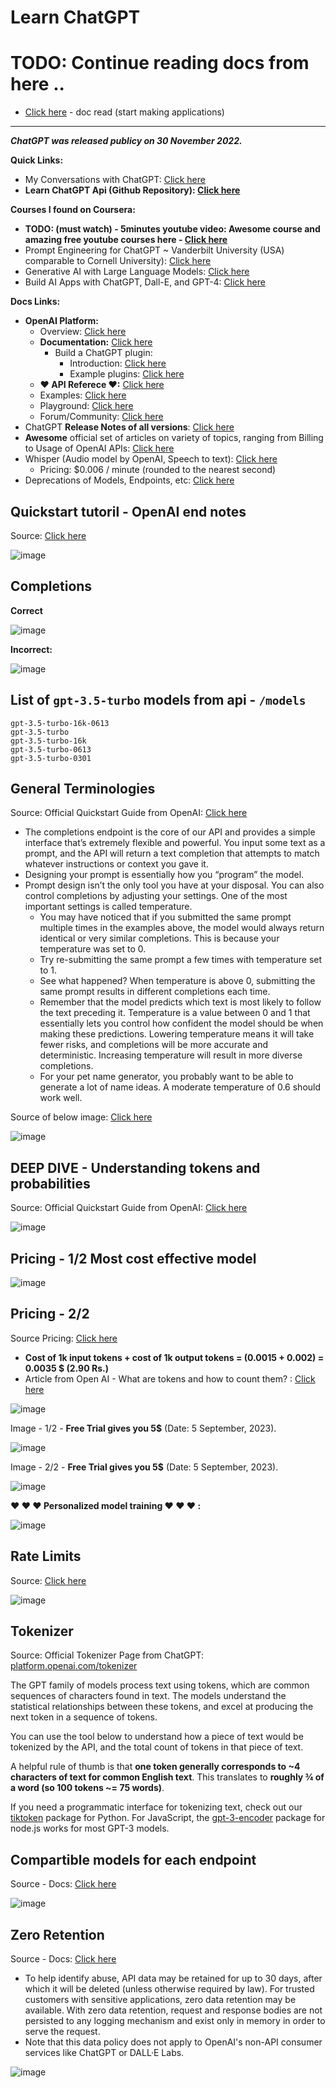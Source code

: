 # Learn ChatGPT

# TODO: Continue reading docs from here ..

- [Click here](https://platform.openai.com/docs/quickstart/build-your-application) - doc read (start making applications)

***

***ChatGPT was released publicy on 30 November 2022.***

**Quick Links:**
- My Conversations with ChatGPT: [Click here](https://gist.github.com/sahilrajput03/c209167002a8a52722b09fa73456e3a1)
- **Learn ChatGPT Api (Github Repository): [Click here](https://github.com/sahilrajput03/learn-chatgpt-api)**

**Courses I found on Coursera:**
- **TODO: (must watch) - 5minutes youtube video: Awesome course and amazing free youtube courses here - [Click here](https://www.youtube.com/watch?v=dZL78JUxZ20)**
- Prompt Engineering for ChatGPT ~ Vanderbilt University (USA) comparable to Cornell University): [Click here](https://www.coursera.org/learn/prompt-engineering)
- Generative AI with Large Language Models: [Click here](https://www.coursera.org/learn/generative-ai-with-llms)
- Build AI Apps with ChatGPT, Dall-E, and GPT-4: [Click here](https://www.coursera.org/learn/build-ai-apps-with-chatgpt-dalle-gpt4)

**Docs Links:**
- **OpenAI Platform:**
  - Overview: [Click here](https://platform.openai.com/)
  - **Documentation:** [Click here](https://platform.openai.com/docs/introduction)
    - Build a ChatGPT plugin:
      - Introduction: [Click here](https://platform.openai.com/docs/plugins/introduction)
      - Example plugins: [Click here](https://platform.openai.com/docs/plugins/examples)
  - **❤ API Referece ❤:** [Click here](https://platform.openai.com/docs/api-reference)
  - Examples: [Click here](https://platform.openai.com/examples)
  - Playground: [Click here](https://platform.openai.com/playground)
  - Forum/Community: [Click here](https://community.openai.com/categories)
- ChatGPT **Release Notes of all versions**: [Click here](https://help.openai.com/en/articles/6825453-chatgpt-release-notes)
- **Awesome** official set of articles on variety of topics, ranging from Billing to Usage of OpenAI APIs: [Click here](https://help.openai.com/en/)
- Whisper (Audio model by OpenAI, Speech to text): [Click here](https://platform.openai.com/docs/guides/speech-to-text)
  -  Pricing: $0.006 / minute (rounded to the nearest second)
-  Deprecations of Models, Endpoints, etc: [Click here](https://platform.openai.com/docs/deprecations)

## Quickstart tutoril - OpenAI end notes

Source: [Click here](https://platform.openai.com/docs/quickstart/closing)

![image](https://github.com/sahilrajput03/sahilrajput03/assets/31458531/6a086262-8684-46b2-b1f8-6f85de38448e)

## Completions

**Correct**

![image](https://github.com/sahilrajput03/sahilrajput03/assets/31458531/67245c92-5787-417b-9fc9-aa10635a05f7)

**Incorrect:**

![image](https://github.com/sahilrajput03/sahilrajput03/assets/31458531/3d7239f6-18ab-42df-9ed5-6b40751bff11)

## List of `gpt-3.5-turbo` models from api - `/models`

```
gpt-3.5-turbo-16k-0613
gpt-3.5-turbo
gpt-3.5-turbo-16k
gpt-3.5-turbo-0613
gpt-3.5-turbo-0301
```

## General Terminologies

Source: Official Quickstart Guide from OpenAI: [Click here](https://platform.openai.com/docs/quickstart/start-with-an-instruction)

- The completions endpoint is the core of our API and provides a simple interface that’s extremely flexible and powerful. You input some text as a prompt, and the API will return a text completion that attempts to match whatever instructions or context you gave it.
- Designing your prompt is essentially how you “program” the model.
- Prompt design isn’t the only tool you have at your disposal. You can also control completions by adjusting your settings. One of the most important settings is called temperature.
  - You may have noticed that if you submitted the same prompt multiple times in the examples above, the model would always return identical or very similar completions. This is because your temperature was set to 0.
  - Try re-submitting the same prompt a few times with temperature set to 1.
  - See what happened? When temperature is above 0, submitting the same prompt results in different completions each time.
  - Remember that the model predicts which text is most likely to follow the text preceding it. Temperature is a value between 0 and 1 that essentially lets you control how confident the model should be when making these predictions. Lowering temperature means it will take fewer risks, and completions will be more accurate and deterministic. Increasing temperature will result in more diverse completions.
  - For your pet name generator, you probably want to be able to generate a lot of name ideas. A moderate temperature of 0.6 should work well.

Source of below image: [Click here](https://platform.openai.com/docs/models/gpt-3-5)

![image](https://github.com/sahilrajput03/sahilrajput03/assets/31458531/9d223818-4055-4658-a616-d28400c91a73)


## DEEP DIVE - Understanding tokens and probabilities

Source: Official Quickstart Guide from OpenAI: [Click here](https://platform.openai.com/docs/quickstart/start-with-an-instruction)

![image](https://github.com/sahilrajput03/sahilrajput03/assets/31458531/e05aadc7-dea4-40ea-9954-7ce45ef13e25)


##  Pricing - 1/2 Most cost effective model

![image](https://github.com/sahilrajput03/sahilrajput03/assets/31458531/2c1c031a-d7b1-4e44-a726-e626cb5b785f)

## Pricing - 2/2

Source Pricing: [Click here](https://openai.com/pricing#language-models)
- **Cost of 1k input tokens + cost of 1k output tokens = (0.0015 + 0.002) = 0.0035 $ (2.90 Rs.)**
- Article from Open AI - What are tokens and how to count them? : [Click here](https://help.openai.com/en/articles/4936856-what-are-tokens-and-how-to-count-them)

![image](https://github.com/sahilrajput03/sahilrajput03/assets/31458531/2afe3188-6b1e-4c1c-8e26-f9d6d5377c04)

Image - 1/2 - **Free Trial gives you 5$** (Date: 5 September, 2023).

![image](https://github.com/sahilrajput03/sahilrajput03/assets/31458531/506fb091-8405-4922-bcf8-f6a855db146b)

Image - 2/2 - **Free Trial gives you 5$** (Date: 5 September, 2023).

![image](https://github.com/sahilrajput03/sahilrajput03/assets/31458531/42d906e5-4710-4ba3-b487-b201a84c49f4)

**❤️ ❤️ ❤️ Personalized model training ❤️ ❤️ ❤️ :**

![image](https://github.com/sahilrajput03/sahilrajput03/assets/31458531/cb78c0ab-6860-4449-bbc7-dd783a4fa979)


## Rate Limits

Source: [Click here](https://platform.openai.com/account/rate-limits)

![image](https://github.com/sahilrajput03/sahilrajput03/assets/31458531/cbb41e63-8753-45a6-9b7d-d5d0dfb3ad61)

## Tokenizer

Source: Official Tokenizer Page from ChatGPT: [platform.openai.com/tokenizer](https://platform.openai.com/tokenizer)

The GPT family of models process text using tokens, which are common sequences of characters found in text. The models understand the statistical relationships between these tokens, and excel at producing the next token in a sequence of tokens.

You can use the tool below to understand how a piece of text would be tokenized by the API, and the total count of tokens in that piece of text.

A helpful rule of thumb is that **one token generally corresponds to ~4 characters of text for common English text**. This translates to **roughly ¾ of a word (so 100 tokens ~= 75 words)**.

If you need a programmatic interface for tokenizing text, check out our [tiktoken](https://github.com/openai/tiktoken) package for Python. For JavaScript, the [gpt-3-encoder](https://www.npmjs.com/package/gpt-3-encoder) package for node.js works for most GPT-3 models.

## Compartible models for each endpoint

Source - Docs: [Click here](https://platform.openai.com/docs/models/model-endpoint-compatibility)

![image](https://github.com/sahilrajput03/sahilrajput03/assets/31458531/73d08ce9-3582-4508-91e1-c9719fc9c2f1)

## Zero Retention

Source - Docs: [Click here](https://platform.openai.com/docs/models/how-we-use-your-data)

- To help identify abuse, API data may be retained for up to 30 days, after which it will be deleted (unless otherwise required by law). For trusted customers with sensitive applications, zero data retention may be available. With zero data retention, request and response bodies are not persisted to any logging mechanism and exist only in memory in order to serve the request.
- Note that this data policy does not apply to OpenAI's non-API consumer services like ChatGPT or DALL·E Labs.

![image](https://github.com/sahilrajput03/sahilrajput03/assets/31458531/2779056f-6b34-4280-9350-4278310ff025)
